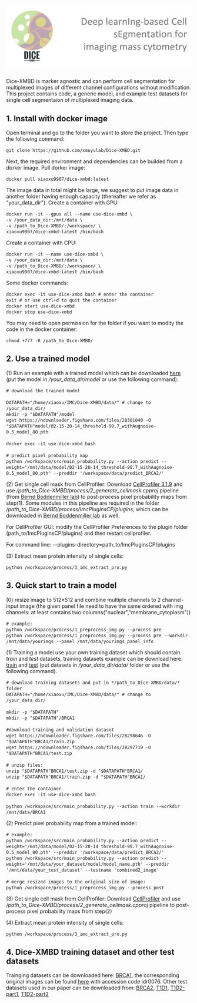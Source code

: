 # ![image](https://raw.githubusercontent.com/xmuyulab/Dice-XMBD/main/figure/Dice-XMBD.jpg)
[comment]:<img src="https://raw.githubusercontent.com/xmuyulab/Dice-XMBD/main/figure/Dice-XMBD.jpg" align=center />
Dice-XMBD is marker agnostic and can perform cell segmentation for multiplexed images of different channel configurations without modification. This project contains code, a generic model, and example test datasets for single cell segmentaion of multiplexed imaging data. 

## 1. Install with docker image
Open terminal and go to the folder you want to store the project. Then type the following command:
```
git clone https://github.com/xmuyulab/Dice-XMBD.git
```

Next, the required environment and dependencies can be builded from a dorker image.
Pull dorker image:
```
docker pull xiaoxu9907/dice-xmbd:latest
```

The image data in total might be large, we suggest to put image data in another folder having enough capacity (thereafter we refer as "your_data_dir").
Create a container with GPU:
```
docker run -it --gpus all --name use-dice-xmbd \
-v /your_data_dir:/mnt/data \
-v /path_to_Dice-XMBD/:/workspace/ \
xiaoxu9907/dice-xmbd:latest /bin/bash
```

Create a container with CPU:
```
docker run -it --name use-dice-xmbd \
-v /your_data_dir:/mnt/data \
-v /path_to_Dice-XMBD/:/workspace/ \
xiaoxu9907/dice-xmbd:latest /bin/bash
```

Some docker commands:
```
docker exec -it use-dice-xmbd bash # enter the container
exit # or use ctrl+d to quit the container
docker start use-dice-xmbd
docker stop use-dice-xmbd
```

You may need to open permission for the folder if you want to modity the code in the docker container:
```
chmod +777 -R /path_to_Dice-XMBD/
```

## 2. Use a trained model
(1) Run an example with a trained model which can be downloaded [here](https://ndownloader.figshare.com/files/28301040) (put the model in */your_data_dir/model* or use the following command):
```
# download the trained model

DATAPATH="/home/xiaoxu/IMC/Dice-XMBD/data/" # change to /your_data_dir/
mkdir -p "$DATAPATH"/model
wget https://ndownloader.figshare.com/files/28301040 -O "$DATAPATH"model/02-15-20-14_threshold-99.7_withAugnoise-0.5_model_80.pth

docker exec -it use-dice-xmbd bash

# predict pixel probability map
python /workspace/src/main_probability.py --action predict --weight="/mnt/data/model/02-15-20-14_threshold-99.7_withAugnoise-0.5_model_80.pth" --preddir '/workspace/data/predict_BRCA2/'
```

(2) Get single cell mask from CellProfiler:
Download [CellProfiler 3.1.9](https://cellprofiler.org/previous-releases) and use */path_to_Dice-XMBD/process/2_generate_cellmask.cpproj* pipeline (from [Bernd Boddenmiller lab](https://github.com/BodenmillerGroup/ImcSegmentationPipeline/tree/main/cp3_pipelines)) to post-process pixel probability maps from step(1). Some modules in this pipeline are required in the folder */path_to_Dice-XMBD/process/ImcPluginsCP/plugins*, which can be downloaded in [Bernd Boddenmiller lab](https://github.com/BodenmillerGroup/ImcPluginsCP) as well. 

For CellProfiler GUI: modify the CellProfiler Preferences to the plugin folder (path_to/ImcPluginsCP/plugins) and then restart cellprofiler.

For command line: --plugins-directory=path_to/ImcPluginsCP/plugins


(3) Extract mean protein intensity of single cells:
```
python /workspace/process/3_imc_extract_pro.py 
```


## 3. Quick start to train a model
(0) resize image to 512*512 and combine multiple channels to 2 channel-input image (the given panel file need to have the same ordered with img channels: at least contains two columns("nuclear","membrane_cytoplasm"))
```
# example: 
python /workspace/process/1_preprocess_img.py --process pre
python /workspace/process/1_preprocess_img.py --process pre --workdir /mnt/data/yourimgs --panel /mnt/data/yourimgs_panel_info
```

(1) Training a model use your own training dataset which should contain *train* and *test* datasets, training datasets example can be download here: [train](https://ndownloader.figshare.com/files/28298646) and [test](https://ndownloader.figshare.com/files/28297719) (put datasets in */your_data_dir/data/* folder or use the following command).
```
# download training datasets and put in */path_to_Dice-XMBD/data/* folder
DATAPATH="/home/xiaoxu/IMC/Dice-XMBD/data/" # change to /your_data_dir/

mkdir -p "$DATAPATH"
mkdir -p "$DATAPATH"/BRCA1

#download training and validation dataset
wget https://ndownloader.figshare.com/files/28298646 -O "$DATAPATH"BRCA1/train.zip
wget https://ndownloader.figshare.com/files/28297719 -O "$DATAPATH"BRCA1/test.zip

# unzip files:
unzip "$DATAPATH"BRCA1/test.zip -d "$DATAPATH"BRCA1/
unzip "$DATAPATH"BRCA1/train.zip -d "$DATAPATH"BRCA1/

# enter the container
docker exec -it use-dice-xmbd bash

python /workspace/src/main_probability.py --action train --workdir /mnt/data/BRCA1
```

(2) Predict pixel probability map from a trained model:
```
# example: 
python /workspace/src/main_probability.py --action predict --weight='/mnt/data/model/02-15-20-14_threshold-99.7_withAugnoise-0.5_model_80.pth' --preddir '/workspace/data/predict_BRCA2/'
python /workspace/src/main_probability.py --action predict --weight='/mnt/data/your_dataset/model/model_name.pth' --preddir '/mnt/data/your_test_dataset' --testname 'combined2_image'

# merge resized images to the original size of image:
python /workspace/process/1_preprocess_img.py --process post
```

(3) Get single cell mask from CellProfiler:
Download [CellProfiler](https://cellprofiler.org/previous-releases) and use */path_to_Dice-XMBD/process/2_generate_cellmask.cpproj* pipeline to post-process pixel probability maps from step(2)

(4) Extract mean protein intensity of single cells:
```
python /workspace/process/3_imc_extract_pro.py 
```


## 4. Dice-XMBD training dataset and other test datasets
Trainging datasets can be downloaded here: [BRCA1](https://ndownloader.figshare.com/files/28298646), the corresponding original images can be found [here](https://idr.openmicroscopy.org/about/download.html) with accession code idr0076. 
Other test datasets used in our paper can be downloaded from: [BRCA2](https://zenodo.org/record/3518284#.YLnmlS8RquU), [T1D1](https://data.mendeley.com/datasets/cydmwsfztj/1), [T1D2-part1](https://data.mendeley.com/datasets/9b262xmtm9/1), [T1D2-part2](https://data.mendeley.com/datasets/xbxnfg2zfs/1)

